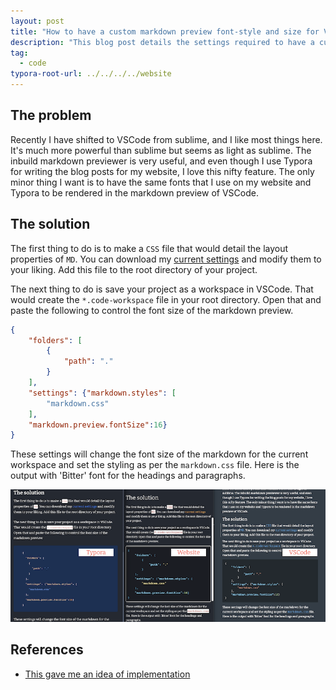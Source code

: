 ```yaml
---
layout: post
title: "How to have a custom markdown preview font-style and size for VSCode."
description: "This blog post details the settings required to have a custom VSCode fonts in markdown preview."
tag: 
  - code
typora-root-url: ../../../../website
---
```

## The problem

Recently I have shifted to VSCode from sublime, and I like most things here. It's much more powerful than sublime but seems as light as sublime. The inbuild markdown previewer is very useful, and even though I use Typora for writing the blog posts for my website, I love this nifty feature. The only minor thing I want is to have the same fonts that I use on my website and Typora to be rendered in the markdown preview of VSCode.

## The solution

The first thing to do is to make a `CSS` file that would detail the layout properties of `MD`. You can download my [current settings](https://github.com/iitrabhi/iitrabhi.github.io/blob/master/markdown.css) and modify them to your liking. Add this file to the root directory of your project.

The next thing to do is save your project as a workspace in VSCode. That would create the `*.code-workspace` file in your root directory. Open that and paste the following to control the font size of the markdown preview.

```json
{
	"folders": [
		{
			"path": "."
		}
	],
	"settings": {"markdown.styles": [
		"markdown.css"
	],
	"markdown.preview.fontSize":16}
}
```

These settings will change the font size of the markdown for the current workspace and set the styling as per the `markdown.css` file. Here is the output with 'Bitter' font for the headings and paragraphs.

![Screenshot 2022-03-27 at 12.13.04 PM](/assets/images/Screenshot%202022-03-27%20at%2012.13.04%20PM.png)

## References

- [This gave me an idea of implementation](https://github.com/raycon/vscode-markdown-style)
